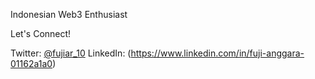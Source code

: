 Indonesian Web3 Enthusiast


Let's Connect!

Twitter: [@fujiar_10](https://x.com/Fujiar_10)
LinkedIn: (https://www.linkedin.com/in/fuji-anggara-01162a1a0)

